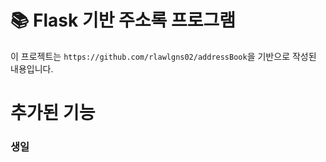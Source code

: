 # 📚 Flask 기반 주소록 프로그램
이 프로젝트는 `https://github.com/rlawlgns02/addressBook`을 기반으로 작성된 내용입니다.

# 추가된 기능

### 생일
